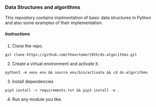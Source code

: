 ### Data Structures and algorithms

This repository contains implmentation of basic data structures in Python and also some examples of their implementation.

##### Instructions

1. Clone the repo.

```
git clone https://github.com/theoctober19th/ds-algorithms.git
```

2. Create a virtual environment and activate it.

```
python3 -m venv env && source env/bin/activate && cd ds-algorithms
```

3. Install dependencies

```
pip3 install -r requirements.txt && pip3 install -e .
```

4. Run any module you like.
